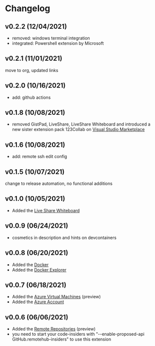 # Changelog

## v0.2.2 (12/04/2021)

- removed: windows terminal integration
- integrated: Powershell extension by Microsoft

## v0.2.1 (11/01/2021)

move to org, updated links

## v0.2.0 (10/16/2021)

- add: github actions

## v0.1.8 (10/08/2021)

- removed GistPad, LiveShare, LiveShare Whiteboard and introduced a new sister extension pack 123Collab on
[Visual Studio Marketplace](https://marketplace.visualstudio.com/items?itemName=holgerimbery.123collab)

## v0.1.6 (10/08/2021)

- add: remote ssh edit config

## v0.1.5 (10/07/2021)

change to release automation, no functional additions

## v0.1.0 (10/05/2021)

- Added the [Live Share Whiteboard](https://marketplace.visualstudio.com/items?itemName=lostintangent.vsls-whiteboard)

## v0.0.9 (06/24/2021)

- cosmetics in description and hints on devcontainers

## v0.0.8 (06/20/2021)

- Added the [Docker](https://marketplace.visualstudio.com/items?itemName=ms-azuretools.vscode-docker)
- Added the [Docker Explorer](https://marketplace.visualstudio.com/items?itemName=formulahendry.docker-explorer)

## v0.0.7 (06/18/2021)

- Added the [Azure Virtual Machines](https://marketplace.visualstudio.com/items?itemName=ms-azuretools.vscode-azurevirtualmachines) (preview)
- Added the [Azure Account](https://marketplace.visualstudio.com/items?itemName=ms-vscode.azure-account)

## v0.0.6 (06/06/2021)

- Added the [Remote Repositories](https://marketplace.visualstudio.com/items?itemName=GitHub.remotehub-insiders) (preview)
- you need to start your code-insiders with "--enable-proposed-api GitHub.remotehub-insiders" to use this extension
